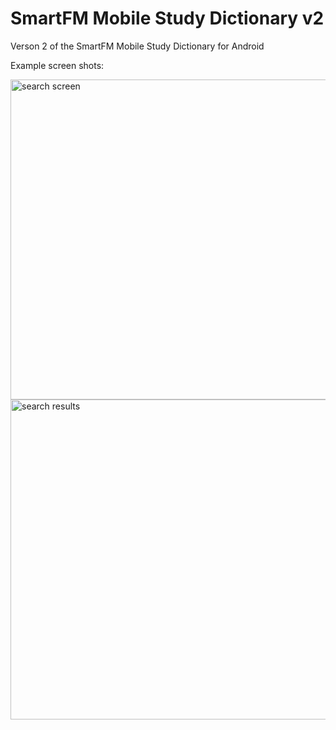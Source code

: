 # SmartFM Mobile Study Dictionary v2
Verson 2 of the SmartFM Mobile Study Dictionary for Android

Example screen shots:

<img src="https://dl.dropbox.com/s/pjojav2qzsglqzd/smartfm2.jpeg?dl=0" align="left" height="512px" alt="search screen" >

<img src="https://dl.dropbox.com/s/kpfug34dormqwii/smartfm1.jpeg?dl=0" align="left" height="512px" alt="search results" >
